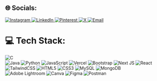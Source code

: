 ## 🌐 Socials:
<p align="left">
  <a href="https://instagram.com/evitabarboza" target="_blank" rel="noreferrer">
    <img src="https://img.shields.io/badge/Instagram-%23E4405F.svg?style=for-the-badge&logo=Instagram&logoColor=white" alt="Instagram" />
  </a>
  <a href="https://linkedin.com/in/evitabarboza" target="_blank" rel="noreferrer">
    <img src="https://img.shields.io/badge/LinkedIn-%230077B5.svg?style=for-the-badge&logo=LinkedIn&logoColor=white" alt="LinkedIn" />
  </a>
  <a href="https://pinterest.com/evitabarboza" target="_blank" rel="noreferrer">
    <img src="https://img.shields.io/badge/Pinterest-%23E60023.svg?style=for-the-badge&logo=Pinterest&logoColor=white" alt="Pinterest" />
  </a>
  <a href="https://x.com/barbozaevita" target="_blank" rel="noreferrer">
    <img src="https://img.shields.io/badge/X-black.svg?style=for-the-badge&logo=X&logoColor=white" alt="X" />
  </a>
  <a href="mailto:evitabarboza195@gmail.com" target="_blank" rel="noreferrer">
    <img src="https://img.shields.io/badge/Email-D14836?style=for-the-badge&logo=gmail&logoColor=white" alt="Email" />
  </a>
</p>

# 💻 Tech Stack:
![C](https://img.shields.io/badge/c-%2300599C.svg?style=for-the-badge&logo=c&logoColor=white&height=20)  
![Java](https://img.shields.io/badge/java-%23ED8B00.svg?style=for-the-badge&logo=openjdk&logoColor=white&height=20) 
![Python](https://img.shields.io/badge/python-3670A0?style=for-the-badge&logo=python&logoColor=ffdd54&height=20) 
![JavaScript](https://img.shields.io/badge/javascript-%23323330.svg?style=for-the-badge&logo=javascript&logoColor=%23F7DF1E&height=20) 
![Vercel](https://img.shields.io/badge/vercel-%23000000.svg?style=for-the-badge&logo=vercel&logoColor=white&height=20) 
![Bootstrap](https://img.shields.io/badge/bootstrap-%238511FA.svg?style=for-the-badge&logo=bootstrap&logoColor=white&height=20) 
![Next JS](https://img.shields.io/badge/Next-black?style=for-the-badge&logo=next.js&logoColor=white&height=20) 
![React](https://img.shields.io/badge/react-%2320232a.svg?style=for-the-badge&logo=react&logoColor=%2361DAFB&height=20) 
![TailwindCSS](https://img.shields.io/badge/tailwindcss-%2338B2AC.svg?style=for-the-badge&logo=tailwind-css&logoColor=white&height=20) 
![HTML5](https://img.shields.io/badge/html5-%23E34F26.svg?style=for-the-badge&logo=html5&logoColor=white&height=20) 
![CSS3](https://img.shields.io/badge/css3-%231572B6.svg?style=for-the-badge&logo=css3&logoColor=white&height=20) 
![MySQL](https://img.shields.io/badge/mysql-4479A1.svg?style=for-the-badge&logo=mysql&logoColor=white&height=20) 
![MongoDB](https://img.shields.io/badge/MongoDB-%234ea94b.svg?style=for-the-badge&logo=mongodb&logoColor=white&height=20) 
![Adobe Lightroom](https://img.shields.io/badge/Adobe%20Lightroom-31A8FF.svg?style=for-the-badge&logo=Adobe%20Lightroom&logoColor=white&height=20) 
![Canva](https://img.shields.io/badge/Canva-%2300C4CC.svg?style=for-the-badge&logo=Canva&logoColor=white&height=20) 
![Figma](https://img.shields.io/badge/figma-%23F24E1E.svg?style=for-the-badge&logo=figma&logoColor=white&height=20) 
![Postman](https://img.shields.io/badge/Postman-FF6C37?style=for-the-badge&logo=postman&logoColor=white&height=20)








